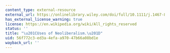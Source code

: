 ```yaml
---
content_type: external-resource
external_url: https://onlinelibrary.wiley.com/doi/full/10.1111/j.1467-8330.2009.00721.x
has_external_license_warning: true
license: https://en.wikipedia.org/wiki/All_rights_reserved
status: ''
title: "\u201CUses of Neoliberalism.\u201D"
uid: 56f772c3-ed3a-4efa-a970-47b66a08bd1e
wayback_url: ''
---
```

